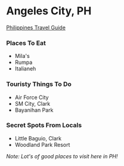 # Angeles City, PH
[Philippines Travel Guide](http://www.worldtravelguide.net/philippines)

### Places To Eat
- Mila's
- Rumpa
- Italianeh

### Touristy Things To Do
- Air Force City
- SM City, Clark
- Bayanihan Park

### Secret Spots From Locals
- Little Baguio, Clark
- Woodland Park Resort

*Note: Lot's of good places to visit here in PH!*
